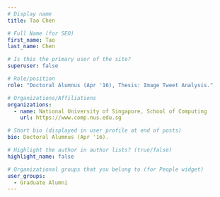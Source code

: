 ```yaml
---
# Display name
title: Tao Chen

# Full Name (for SEO) 
first_name: Tao
last_name: Chen

# Is this the primary user of the site?
superuser: false

# Role/position
role: "Doctoral Alumnus (Apr '16), Thesis: Image Tweet Analysis."

# Organizations/Affiliations
organizations:
  - name: National University of Singapore, School of Computing
    url: https://www.comp.nus.edu.sg

# Short bio (displayed in user profile at end of posts)
bio: Doctoral Alumnus (Apr '16). 

# Highlight the author in author lists? (true/false)
highlight_name: false

# Organizational groups that you belong to (for People widget)
user_groups:
  - Graduate Alumni
---
```

